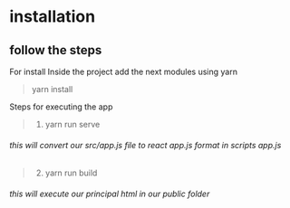 # installation
## follow the steps

For install Inside the project add the next modules using yarn
>yarn install

Steps for executing the app
> 1. yarn run serve
###### this will convert our src/app.js file to react app.js format in scripts app.js
> 2. yarn run build
###### this will execute our principal html in our public folder